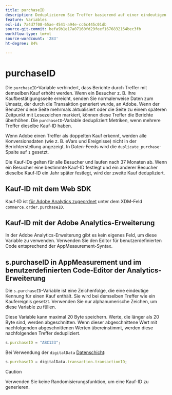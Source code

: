 ```yaml
---
title: purchaseID
description: Deduplizieren Sie Treffer basierend auf einer eindeutigen Kaufkennung.
feature: Variables
exl-id: 7a4d7f08-65ae-4541-a94e-cc6c445c01db
source-git-commit: befa9b1e17a07160fd29feef1676832164bec3fb
workflow-type: tm+mt
source-wordcount: '283'
ht-degree: 84%

---
```


# purchaseID

Die `purchaseID`-Variable verhindert, dass Berichte durch Treffer mit demselben Kauf erhöht werden. Wenn ein Besucher z. B. Ihre Kaufbestätigungsseite erreicht, senden Sie normalerweise Daten zum Umsatz, der durch die Transaktion generiert wurde, an Adobe. Wenn der Benutzer diese Seite mehrmals aktualisiert oder die Seite zu einem späteren Zeitpunkt mit Lesezeichen markiert, können diese Treffer die Berichte überhöhen. Die `purchaseID`-Variable dedupliziert Metriken, wenn mehrere Treffer dieselbe Kauf-ID haben.

Wenn Adobe einen Treffer als doppelten Kauf erkennt, werden alle Konversionsdaten (wie z. B. eVars und Ereignisse) nicht in der Berichterstellung angezeigt. In Daten-Feeds wird die `duplicate_purchase`-Spalte auf `1` gesetzt.

Die Kauf-IDs gelten für alle Besucher und laufen nach 37 Monaten ab. Wenn ein Besucher eine bestimmte Kauf-ID festlegt und ein anderer Besucher dieselbe Kauf-ID ein Jahr später festlegt, wird der zweite Kauf dedupliziert.

## Kauf-ID mit dem Web SDK

Kauf-ID ist [für Adobe Analytics zugeordnet](https://experienceleague.adobe.com/docs/analytics/implementation/aep-edge/variable-mapping.html?lang=de) unter dem XDM-Feld `commerce.order.purchaseID`.

## Kauf-ID mit der Adobe Analytics-Erweiterung

In der Adobe Analytics-Erweiterung gibt es kein eigenes Feld, um diese Variable zu verwenden. Verwenden Sie den Editor für benutzerdefinierten Code entsprechend der AppMeasurement-Syntax.

## s.purchaseID in AppMeasurement und im benutzerdefinierten Code-Editor der Analytics-Erweiterung

Die `s.purchaseID`-Variable ist eine Zeichenfolge, die eine eindeutige Kennung für einen Kauf enthält. Sie wird bei demselben Treffer wie ein Kaufereignis gesetzt. Verwenden Sie nur alphanumerische Zeichen, um diese Variable zu füllen.

Diese Variable kann maximal 20 Byte speichern. Werte, die länger als 20 Byte sind, werden abgeschnitten. Wenn dieser abgeschnittene Wert mit nachfolgenden abgeschnittenen Werten übereinstimmt, werden diese nachfolgenden Treffer dedupliziert.

```js
s.purchaseID = "ABC123";
```

Bei Verwendung der `digitalData` [Datenschicht](../../prepare/data-layer.md):

```js
s.purchaseID = digitalData.transaction.transactionID;
```

>[!CAUTION]
>
>Verwenden Sie keine Randomisierungsfunktion, um eine Kauf-ID zu generieren.
